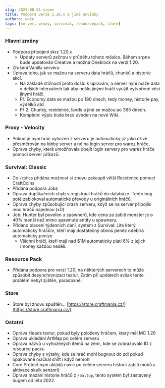 ```yaml
---
slug: 2023-08-01-srpen
title: Podpora verze 1.20.x a jiné novinky
authors: wake
tags: [server, proxy, survival, resourcepack, store]
---
```


### Hlavní změny
- Podpora připojení skrz 1.20.x
    - Updaty serverů začnou v průběhu tohoto měsíce. Během srpna bude updatován Creative a možná Oneblock na verzi 1.20.
- Zrušení Vanilla serveru
- Úprava toho, jak se mažou na serveru data hráčů, chunků a historie akcí.
    - Na základě stížností proto došlo k úpravám, a server nyní maže data v delších intervalech tak aby nešlo jinými hráči využít vytvořené věci jinými hráči.
    - Př. Economy data se mažou po 180 dnech, tedy money, historie pay, výdělků atd.
    - Př 2. Chunky, residence, lands a jiné se mažou po 365 dnech.
    - Kompletní výpis bude brzo uveden na nové Wiki.

### Proxy - Velocity
- Pokud je nyní hráč vyhozen z serveru je automaticky již jako dřívě přesměrován na lobby server a né na login server pro warez hráče.
- Oprava chyby, která umožňovala obejít login servery pro warez hráče pomocí server příkazů.

### Survival: Classic
- Do `/cshop` přidána možnost si znovu zakoupit větší Residence pomocí CraftCoins
- Přidána podpora Jobs
- Oprava duplikačních chyb s registrací hráčů do databáze. Tento bug poté zablokoval automatické převody u originálních hráčů.
- Oprava chyby způsobující crash serveru, když se na server připojilo moc hráčů najednou (xD)
- Job: Hunter byl povolen u spawnerů, kde cena za zabití monster je o 40% menší než mimo spawnuté entity u spawneru.
- Přidáno placení týdenních daní, systém z Survival: Lite který automaticky hráčům, kteří mají dostatečný obnos peněz odebírá automaticky peníze.
    - Všichni hráči, kteří mají nad $1M automaticky platí 6% z jejich /money každou neděli.

### Resource Pack
- Přidána podpora pro verzi 1.20, na některých serverech to může způsobit desynchronizaci textur. Zatím při updatech avšak tento problém nebyl zjištěn, paradoxně.

### Store
- Store byl znovu spuštěn... [https://store.craftmania.cz/](https://store.craftmania.cz/)

### Ostatní
- Oprava Heads textur, pokud byly položeny hráčem, který měl MC 1.20
- Oprava ukládání ArtMap po celém serveru
- Oprava názvů u vyhozených itemů na zemi, kde se zobrazovalo ID z resource packu
- Oprava chyby s výtahy, kde se hráč mohl bugnout do zdi pokud opakovaně mačkal shift i když nemohl
- Core Protect nyní ukládá navíc po celém serveru historii zabití mobů a aktivace skulk senzorů
- Oprava mazání historie hráčů z `/baltop`, tento systém byl zastavený bugem od léta 2022.
